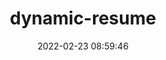 ---
layout: false 
title: dynamic-resume    
date: 2022-02-23 08:59:46
type: "dynamic-resume"   
---